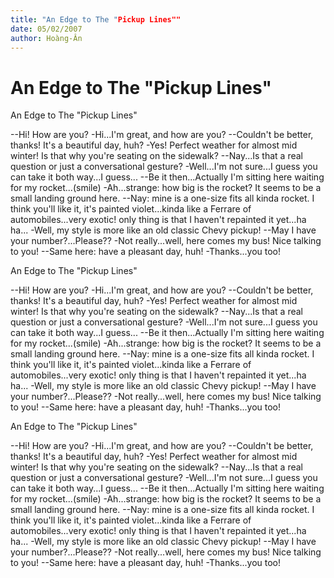 ```yaml
---
title: "An Edge to The "Pickup Lines""
date: 05/02/2007
author: Hoàng-Ân
---
```


# An Edge to The "Pickup Lines"

An Edge to The "Pickup Lines"

--Hi! How are you?
-Hi...I'm great, and how are you?
--Couldn't be better, thanks! It's a beautiful day, huh?
-Yes! Perfect weather for almost mid winter! Is that why you're seating o­n the sidewalk?
--Nay...Is that a real question or just a conversational gesture?
-Well...I'm not sure...I guess you can take it both way...I guess...
--Be it then...Actually I'm sitting here waiting for my rocket...(smile)
-Ah...strange: how big is the rocket?  It seems to be a small landing ground here.
--Nay: mine is a o­ne-size fits all kinda rocket.  I think you'll like it, it's painted violet...kinda like a Ferrare of automobiles...very exotic!  o­nly thing is that I haven't repainted it yet...ha ha...
-Well, my style is more like an old classic Chevy pickup!
--May I have your number?...Please??
-Not really...well, here comes my bus!  Nice talking to you!
--Same here: have a pleasant day, huh!
-Thanks...you too!

An Edge to The "Pickup Lines"

--Hi! How are you?
-Hi...I'm great, and how are you?
--Couldn't be better, thanks! It's a beautiful day, huh?
-Yes! Perfect weather for almost mid winter! Is that why you're seating o­n the sidewalk?
--Nay...Is that a real question or just a conversational gesture?
-Well...I'm not sure...I guess you can take it both way...I guess...
--Be it then...Actually I'm sitting here waiting for my rocket...(smile)
-Ah...strange: how big is the rocket?  It seems to be a small landing ground here.
--Nay: mine is a o­ne-size fits all kinda rocket.  I think you'll like it, it's painted violet...kinda like a Ferrare of automobiles...very exotic!  o­nly thing is that I haven't repainted it yet...ha ha...
-Well, my style is more like an old classic Chevy pickup!
--May I have your number?...Please??
-Not really...well, here comes my bus!  Nice talking to you!
--Same here: have a pleasant day, huh!
-Thanks...you too!

An Edge to The "Pickup Lines"

--Hi! How are you?
-Hi...I'm great, and how are you?
--Couldn't be better, thanks! It's a beautiful day, huh?
-Yes! Perfect weather for almost mid winter! Is that why you're seating o­n the sidewalk?
--Nay...Is that a real question or just a conversational gesture?
-Well...I'm not sure...I guess you can take it both way...I guess...
--Be it then...Actually I'm sitting here waiting for my rocket...(smile)
-Ah...strange: how big is the rocket?  It seems to be a small landing ground here.
--Nay: mine is a o­ne-size fits all kinda rocket.  I think you'll like it, it's painted violet...kinda like a Ferrare of automobiles...very exotic!  o­nly thing is that I haven't repainted it yet...ha ha...
-Well, my style is more like an old classic Chevy pickup!
--May I have your number?...Please??
-Not really...well, here comes my bus!  Nice talking to you!
--Same here: have a pleasant day, huh!
-Thanks...you too!
